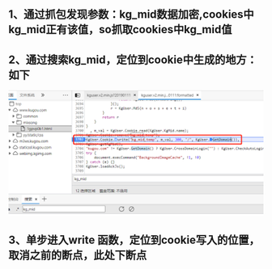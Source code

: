 1、通过抓包发现参数：kg_mid数据加密,cookies中kg_mid正有该值，so抓取cookies中kg_mid值
-
2、通过搜索kg_mid，定位到cookie中生成的地方：如下
-
 ![imag](https://github.com/fengxunzhe/crawler/blob/main/kugou/img/1.png)

3、单步进入write 函数，定位到cookie写入的位置，取消之前的断点，此处下断点
-
